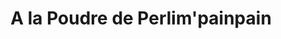 ---
title: "A la Poudre de Perlim'painpain"
url: /erquy/a-la-poudre-de-perlimpainpain/
shop: Bäckerei
---